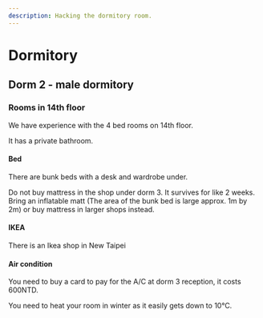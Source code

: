 ```yaml
---
description: Hacking the dormitory room.
---
```


# Dormitory

## Dorm 2 - male dormitory

### Rooms in 14th floor

We have experience with the 4 bed rooms on 14th floor.

It has a private bathroom.

#### Bed

There are bunk beds with a desk and wardrobe under.

Do not buy mattress in the shop under dorm 3. It survives for like 2 weeks. Bring an inflatable matt \(The area of the bunk bed is large approx. 1m by 2m\) or buy mattress in larger shops instead.

#### IKEA

There is an Ikea shop in New Taipei

#### Air condition

You need to buy a card to pay for the A/C at dorm 3 reception, it costs 600NTD.

You need to heat your room in winter as it easily gets down to 10°C.

